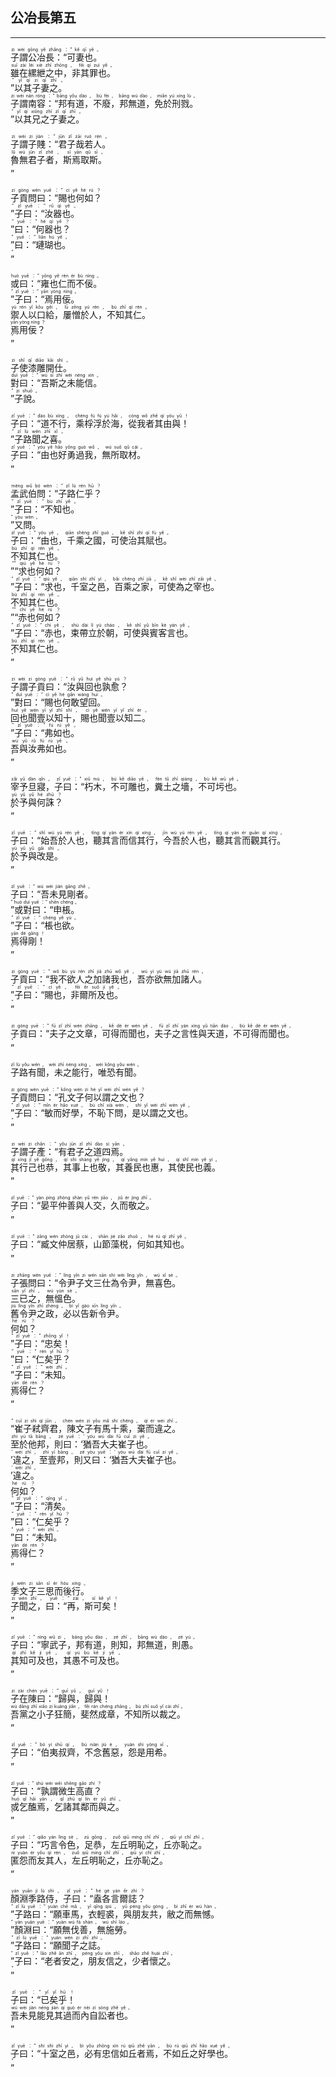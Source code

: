 ## 公冶長第五
---
<div>

<p>
<ruby><rb> 子謂公冶長：“可妻也。 </rb> <rt>zi  wèi  gōng  yě  zhǎng ：“ kě  qī  yě 。</rt></ruby><BR>
<ruby><rb> 雖在縲紲之中，非其罪也。 </rb> <rt>suī  zài  léi  xiè  zhī  zhōng ， fēi  qí  zuì  yě 。</rt></ruby><BR>
<ruby><rb> ”以其子妻之。 </rb> <rt>” yǐ  qí  zi  qī  zhī 。</rt></ruby><BR>
<ruby><rb> 子謂南容：“邦有道，不廢，邦無道，免於刑戮。 </rb> <rt>zi  wèi  nán  róng ：“ bāng  yǒu  dào ， bù  fèi ， bāng  wú  dào ， miǎn  yú  xíng  lù 。</rt></ruby><BR>
<ruby><rb> ”以其兄之子妻之。 </rb> <rt>” yǐ  qí  xiōng  zhī  zǐ  qī  zhī 。</rt></ruby><BR></P>

<p>
<ruby><rb> 子謂子賤：“君子哉若人。 </rb> <rt>zi  wèi  zi  jiàn ：“ jūn  zǐ  zāi  ruò  rén 。</rt></ruby><BR>
<ruby><rb> 魯無君子者，斯焉取斯。 </rb> <rt>lǔ  wú  jūn  zǐ  zhě ， sī  yān  qǔ  sī 。</rt></ruby><BR>
<ruby><rb> ” </rb> <rt>”</rt></ruby><BR></P>

<p>
<ruby><rb> 子貢問曰：“賜也何如？ </rb> <rt>zi  gòng  wèn  yuē ：“ cì  yě  hé  rú ？</rt></ruby><BR>
<ruby><rb> ”子曰：“汝器也。 </rb> <rt>” zǐ  yuē ：“ rǔ  qì  yě 。</rt></ruby><BR>
<ruby><rb> ”曰：“何器也？ </rb> <rt>” yuē ：“ hé  qì  yě ？</rt></ruby><BR>
<ruby><rb> ”曰：“璉瑚也。 </rb> <rt>” yuē ：“ liǎn  hú  yě 。</rt></ruby><BR>
<ruby><rb> ” </rb> <rt>”</rt></ruby><BR></P>

<p>
<ruby><rb> 或曰：“雍也仁而不佞。 </rb> <rt>huò  yuē ：“ yōng  yě  rén  ér  bù  nìng 。</rt></ruby><BR>
<ruby><rb> ”子曰：“焉用佞。 </rb> <rt>” zǐ  yuē ：“ yān  yòng  nìng 。</rt></ruby><BR>
<ruby><rb> 禦人以口給，屢憎於人，不知其仁。 </rb> <rt>yù  rén  yǐ  kǒu  gěi ， lǚ  zēng  yú  rén ， bù  zhī  qí  rén 。</rt></ruby><BR>
<ruby><rb> 焉用佞？ </rb> <rt>yān  yòng  nìng ？</rt></ruby><BR>
<ruby><rb> ” </rb> <rt>”</rt></ruby><BR></P>

<p>
<ruby><rb> 子使漆雕開仕。 </rb> <rt>zi  shǐ  qī  diāo  kāi  shì 。</rt></ruby><BR>
<ruby><rb> 對曰：“吾斯之未能信。 </rb> <rt>duì  yuē ：“ wú  sī  zhī  wèi  néng  xìn 。</rt></ruby><BR>
<ruby><rb> ”子說。 </rb> <rt>” zi  shuō 。</rt></ruby><BR></P>

<p>
<ruby><rb> 子曰：“道不行，乘桴浮於海，從我者其由與！ </rb> <rt>zǐ  yuē ：“ dào  bù  xíng ， chéng  fú  fú  yú  hǎi ， cóng  wǒ  zhě  qí  yóu  yǔ ！</rt></ruby><BR>
<ruby><rb> ”子路聞之喜。 </rb> <rt>” zǐ  lù  wén  zhī  xǐ 。</rt></ruby><BR>
<ruby><rb> 子曰：“由也好勇過我，無所取材。 </rb> <rt>zǐ  yuē ：“ yóu  yě  hǎo  yǒng  guò  wǒ ， wú  suǒ  qǔ  cái 。</rt></ruby><BR>
<ruby><rb> ” </rb> <rt>”</rt></ruby><BR></P>

<p>
<ruby><rb> 孟武伯問：“子路仁乎？ </rb> <rt>mèng  wǔ  bó  wèn ：“ zǐ  lù  rén  hū ？</rt></ruby><BR>
<ruby><rb> ”子曰：“不知也。 </rb> <rt>” zǐ  yuē ：“ bù  zhī  yě 。</rt></ruby><BR>
<ruby><rb> ”又問。 </rb> <rt>” yòu  wèn 。</rt></ruby><BR>
<ruby><rb> 子曰：“由也，千乘之國，可使治其賦也。 </rb> <rt>zǐ  yuē ：“ yóu  yě ， qiān  shèng  zhī  guó ， kě  shǐ  zhì  qí  fù  yě 。</rt></ruby><BR>
<ruby><rb> 不知其仁也。 </rb> <rt>bù  zhī  qí  rén  yě 。</rt></ruby><BR>
<ruby><rb> ”“求也何如？ </rb> <rt>”“ qiú  yě  hé  rú ？</rt></ruby><BR>
<ruby><rb> ”子曰：“求也，千室之邑，百乘之家，可使為之宰也。 </rb> <rt>” zǐ  yuē ：“ qiú  yě ， qiān  shì  zhī  yì ， bǎi  chéng  zhī  jiā ， kě  shǐ  wèi  zhī  zǎi  yě 。</rt></ruby><BR>
<ruby><rb> 不知其仁也。 </rb> <rt>bù  zhī  qí  rén  yě 。</rt></ruby><BR>
<ruby><rb> ”“赤也何如？ </rb> <rt>”“ chì  yě  hé  rú ？</rt></ruby><BR>
<ruby><rb> ”子曰：“赤也，束帶立於朝，可使與賓客言也。 </rb> <rt>” zǐ  yuē ：“ chì  yě ， shù  dài  lì  yú  cháo ， kě  shǐ  yǔ  bīn  kè  yán  yě 。</rt></ruby><BR>
<ruby><rb> 不知其仁也。 </rb> <rt>bù  zhī  qí  rén  yě 。</rt></ruby><BR>
<ruby><rb> ” </rb> <rt>”</rt></ruby><BR></P>

<p>
<ruby><rb> 子謂子貢曰：“汝與回也孰愈？ </rb> <rt>zi  wèi  zi  gòng  yuē ：“ rǔ  yǔ  huí  yě  shú  yù ？</rt></ruby><BR>
<ruby><rb> ”對曰：“賜也何敢望回。 </rb> <rt>” duì  yuē ：“ cì  yě  hé  gǎn  wàng  huí 。</rt></ruby><BR>
<ruby><rb> 回也聞壹以知十，賜也聞壹以知二。 </rb> <rt>huí  yě  wén  yī  yǐ  zhī  shí ， cì  yě  wén  yī  yǐ  zhī  èr 。</rt></ruby><BR>
<ruby><rb> ”子曰：“弗如也。 </rb> <rt>” zǐ  yuē ：“ fú  rú  yě 。</rt></ruby><BR>
<ruby><rb> 吾與汝弗如也。 </rb> <rt>wú  yǔ  rǔ  fú  rú  yě 。</rt></ruby><BR>
<ruby><rb> ” </rb> <rt>”</rt></ruby><BR></P>

<p>
<ruby><rb> 宰予旦寢，子曰：“朽木，不可雕也，糞土之墻，不可圬也。 </rb> <rt>zǎi  yǔ  dàn  qǐn ， zǐ  yuē ：“ xiǔ  mù ， bù  kě  diāo  yě ， fèn  tǔ  zhī  qiáng ， bù  kě  wū  yě 。</rt></ruby><BR>
<ruby><rb> 於予與何誅？ </rb> <rt>yú  yǔ  yǔ  hé  zhū ？</rt></ruby><BR>
<ruby><rb> ” </rb> <rt>”</rt></ruby><BR></P>

<p>
<ruby><rb> 子曰：“始吾於人也，聽其言而信其行，今吾於人也，聽其言而觀其行。 </rb> <rt>zǐ  yuē ：“ shǐ  wú  yú  rén  yě ， tīng  qí  yán  ér  xìn  qí  xíng ， jīn  wú  yú  rén  yě ， tīng  qí  yán  ér  guān  qí  xíng 。</rt></ruby><BR>
<ruby><rb> 於予與改是。 </rb> <rt>yú  yǔ  yǔ  gǎi  shì 。</rt></ruby><BR>
<ruby><rb> ” </rb> <rt>”</rt></ruby><BR></P>

<p>
<ruby><rb> 子曰：“吾未見剛者。 </rb> <rt>zǐ  yuē ：“ wú  wèi  jiàn  gāng  zhě 。</rt></ruby><BR>
<ruby><rb> ”或對曰：“申棖。 </rb> <rt>” huò  duì  yuē ：“ shēn  chéng 。</rt></ruby><BR>
<ruby><rb> ”子曰：“棖也欲。 </rb> <rt>” zǐ  yuē ：“ chéng  yě  yù 。</rt></ruby><BR>
<ruby><rb> 焉得剛！ </rb> <rt>yān  dé  gāng ！</rt></ruby><BR>
<ruby><rb> ” </rb> <rt>”</rt></ruby><BR></P>

<p>
<ruby><rb> 子貢曰：“我不欲人之加諸我也，吾亦欲無加諸人。 </rb> <rt>zi  gòng  yuē ：“ wǒ  bù  yù  rén  zhī  jiā  zhū  wǒ  yě ， wú  yì  yù  wú  jiā  zhū  rén 。</rt></ruby><BR>
<ruby><rb> ”子曰：“賜也，非爾所及也。 </rb> <rt>” zǐ  yuē ：“ cì  yě ， fēi  ěr  suǒ  jí  yě 。</rt></ruby><BR>
<ruby><rb> ” </rb> <rt>”</rt></ruby><BR></P>

<p>
<ruby><rb> 子貢曰：“夫子之文章，可得而聞也，夫子之言性與天道，不可得而聞也。 </rb> <rt>zi  gòng  yuē ：“ fū  zǐ  zhī  wén  zhāng ， kě  dé  ér  wén  yě ， fū  zǐ  zhī  yán  xìng  yǔ  tiān  dào ， bù  kě  dé  ér  wén  yě 。</rt></ruby><BR>
<ruby><rb> ” </rb> <rt>”</rt></ruby><BR></P>

<p>
<ruby><rb> 子路有聞，未之能行，唯恐有聞。 </rb> <rt>zǐ  lù  yǒu  wén ， wèi  zhī  néng  xíng ， wéi  kǒng  yǒu  wén 。</rt></ruby><BR></P>

<p>
<ruby><rb> 子貢問曰：“孔文子何以謂之文也？ </rb> <rt>zi  gòng  wèn  yuē ：“ kǒng  wén  zi  hé  yǐ  wèi  zhī  wén  yě ？</rt></ruby><BR>
<ruby><rb> ”子曰：“敏而好學，不恥下問，是以謂之文也。 </rb> <rt>” zǐ  yuē ：“ mǐn  ér  hǎo  xué ， bù  chǐ  xià  wèn ， shì  yǐ  wèi  zhī  wén  yě 。</rt></ruby><BR>
<ruby><rb> ” </rb> <rt>”</rt></ruby><BR></P>

<p>
<ruby><rb> 子謂子產：“有君子之道四焉。 </rb> <rt>zi  wèi  zi  chǎn ：“ yǒu  jūn  zǐ  zhī  dào  sì  yān 。</rt></ruby><BR>
<ruby><rb> 其行己也恭，其事上也敬，其養民也惠，其使民也義。 </rb> <rt>qí  xíng  jǐ  yě  gōng ， qí  shì  shàng  yě  jìng ， qí  yǎng  mín  yě  huì ， qí  shǐ  mín  yě  yì 。</rt></ruby><BR>
<ruby><rb> ” </rb> <rt>”</rt></ruby><BR></P>

<p>
<ruby><rb> 子曰：“晏平仲善與人交，久而敬之。 </rb> <rt>zǐ  yuē ：“ yàn  píng  zhòng  shàn  yǔ  rén  jiāo ， jiǔ  ér  jìng  zhī 。</rt></ruby><BR>
<ruby><rb> ” </rb> <rt>”</rt></ruby><BR></P>

<p>
<ruby><rb> 子曰：“臧文仲居蔡，山節藻棁，何如其知也。 </rb> <rt>zǐ  yuē ：“ zāng  wén  zhòng  jū  cài ， shān  jié  zǎo  zhuō ， hé  rú  qí  zhī  yě 。</rt></ruby><BR>
<ruby><rb> ” </rb> <rt>”</rt></ruby><BR></P>

<p>
<ruby><rb> 子張問曰：“令尹子文三仕為令尹，無喜色。 </rb> <rt>zi  zhāng  wèn  yuē ：“ lìng  yǐn  zi  wén  sān  shì  wèi  lìng  yǐn ， wú  xǐ  sè 。</rt></ruby><BR>
<ruby><rb> 三已之，無慍色。 </rb> <rt>sān  yǐ  zhī ， wú  yùn  sè 。</rt></ruby><BR>
<ruby><rb> 舊令尹之政，必以告新令尹。 </rb> <rt>jiù  lìng  yǐn  zhī  zhèng ， bì  yǐ  gào  xīn  lìng  yǐn 。</rt></ruby><BR>
<ruby><rb> 何如？ </rb> <rt>hé  rú ？</rt></ruby><BR>
<ruby><rb> ”子曰：“忠矣！ </rb> <rt>” zǐ  yuē ：“ zhōng  yǐ ！</rt></ruby><BR>
<ruby><rb> ”曰：“仁矣乎？ </rb> <rt>” yuē ：“ rén  yǐ  hū ？</rt></ruby><BR>
<ruby><rb> ”子曰：“未知。 </rb> <rt>” zǐ  yuē ：“ wèi  zhī 。</rt></ruby><BR>
<ruby><rb> 焉得仁？ </rb> <rt>yān  dé  rén ？</rt></ruby><BR>
<ruby><rb> ” </rb> <rt>”</rt></ruby><BR></P>

<p>
<ruby><rb> “崔子弒齊君，陳文子有馬十乘，棄而違之。 </rb> <rt>“ cuī  zi  shì  qí  jūn ， chén  wén  zi  yǒu  mǎ  shí  chéng ， qì  ér  wéi  zhī 。</rt></ruby><BR>
<ruby><rb> 至於他邦，則曰：‘猶吾大夫崔子也。 </rb> <rt>zhì  yú  tā  bāng ， zé  yuē ：‘ yóu  wú  dài  fū  cuī  zi  yě 。</rt></ruby><BR>
<ruby><rb> ’違之，至壹邦，則又曰：‘猶吾大夫崔子也。 </rb> <rt>’ wéi  zhī ， zhì  yī  bāng ， zé  yòu  yuē ：‘ yóu  wú  dài  fū  cuī  zi  yě 。</rt></ruby><BR>
<ruby><rb> ’違之。 </rb> <rt>’ wéi  zhī 。</rt></ruby><BR>
<ruby><rb> 何如？ </rb> <rt>hé  rú ？</rt></ruby><BR>
<ruby><rb> ”子曰：“清矣。 </rb> <rt>” zǐ  yuē ：“ qīng  yǐ 。</rt></ruby><BR>
<ruby><rb> ”曰：“仁矣乎？ </rb> <rt>” yuē ：“ rén  yǐ  hū ？</rt></ruby><BR>
<ruby><rb> ”曰：“未知。 </rb> <rt>” yuē ：“ wèi  zhī 。</rt></ruby><BR>
<ruby><rb> 焉得仁？ </rb> <rt>yān  dé  rén ？</rt></ruby><BR>
<ruby><rb> ” </rb> <rt>”</rt></ruby><BR></P>

<p>
<ruby><rb> 季文子三思而後行。 </rb> <rt>jì  wén  zi  sān  sī  ér  hòu  xíng 。</rt></ruby><BR>
<ruby><rb> 子聞之，曰：“再，斯可矣！ </rb> <rt>zi  wén  zhī ， yuē ：“ zài ， sī  kě  yǐ ！</rt></ruby><BR>
<ruby><rb> ” </rb> <rt>”</rt></ruby><BR></P>

<p>
<ruby><rb> 子曰：“寧武子，邦有道，則知，邦無道，則愚。 </rb> <rt>zǐ  yuē ：“ níng  wǔ  zi ， bāng  yǒu  dào ， zé  zhī ， bāng  wú  dào ， zé  yú 。</rt></ruby><BR>
<ruby><rb> 其知可及也，其愚不可及也。 </rb> <rt>qí  zhī  kě  jí  yě ， qí  yú  bù  kě  jí  yě 。</rt></ruby><BR>
<ruby><rb> ” </rb> <rt>”</rt></ruby><BR></P>

<p>
<ruby><rb> 子在陳曰：“歸與，歸與！ </rb> <rt>zi  zài  chén  yuē ：“ guī  yǔ ， guī  yǔ ！</rt></ruby><BR>
<ruby><rb> 吾黨之小子狂簡，斐然成章，不知所以裁之。 </rb> <rt>wú  dǎng  zhī  xiǎo  zi  kuáng  jiǎn ， fěi  rán  chéng  zhāng ， bù  zhī  suǒ  yǐ  cái  zhī 。</rt></ruby><BR>
<ruby><rb> ” </rb> <rt>”</rt></ruby><BR></P>

<p>
<ruby><rb> 子曰：“伯夷叔齊，不念舊惡，怨是用希。 </rb> <rt>zǐ  yuē ：“ bó  yí  shū  qí ， bù  niàn  jiù  è ， yuàn  shì  yòng  xī 。</rt></ruby><BR>
<ruby><rb> ” </rb> <rt>”</rt></ruby><BR></P>

<p>
<ruby><rb> 子曰：“孰謂微生高直？ </rb> <rt>zǐ  yuē ：“ shú  wèi  wēi  shēng  gāo  zhí ？</rt></ruby><BR>
<ruby><rb> 或乞醢焉，乞諸其鄰而與之。 </rb> <rt>huò  qǐ  hǎi  yān ， qǐ  zhū  qí  lín  ér  yǔ  zhī 。</rt></ruby><BR>
<ruby><rb> ” </rb> <rt>”</rt></ruby><BR></P>

<p>
<ruby><rb> 子曰：“巧言令色，足恭，左丘明恥之，丘亦恥之。 </rb> <rt>zǐ  yuē ：“ qiǎo  yán  lìng  sè ， zú  gōng ， zuǒ  qiū  míng  chǐ  zhī ， qiū  yì  chǐ  zhī 。</rt></ruby><BR>
<ruby><rb> 匿怨而友其人，左丘明恥之，丘亦恥之。 </rb> <rt>nì  yuàn  ér  yǒu  qí  rén ， zuǒ  qiū  míng  chǐ  zhī ， qiū  yì  chǐ  zhī 。</rt></ruby><BR>
<ruby><rb> ” </rb> <rt>”</rt></ruby><BR></P>

<p>
<ruby><rb> 顏淵季路侍，子曰：“盍各言爾誌？ </rb> <rt>yán  yuān  jì  lù  shì ， zǐ  yuē ：“ hé  gè  yán  ěr  zhì ？</rt></ruby><BR>
<ruby><rb> ”子路曰：“願車馬，衣輕裘，與朋友共，敝之而無憾。 </rb> <rt>” zǐ  lù  yuē ：“ yuàn  chē  mǎ ， yī  qīng  qiú ， yǔ  péng  yǒu  gòng ， bì  zhī  ér  wú  hàn 。</rt></ruby><BR>
<ruby><rb> ”顏淵曰：“願無伐善，無施勞。 </rb> <rt>” yán  yuān  yuē ：“ yuàn  wú  fá  shàn ， wú  shī  láo 。</rt></ruby><BR>
<ruby><rb> ”子路曰：“願聞子之誌。 </rb> <rt>” zǐ  lù  yuē ：“ yuàn  wén  zi  zhī  zhì 。</rt></ruby><BR>
<ruby><rb> ”子曰：“老者安之，朋友信之，少者懷之。 </rb> <rt>” zǐ  yuē ：“ lǎo  zhě  ān  zhī ， péng  yǒu  xìn  zhī ， shǎo  zhě  huái  zhī 。</rt></ruby><BR>
<ruby><rb> ” </rb> <rt>”</rt></ruby><BR></P>

<p>
<ruby><rb> 子曰：“已矣乎！ </rb> <rt>zǐ  yuē ：“ yǐ  yǐ  hū ！</rt></ruby><BR>
<ruby><rb> 吾未見能見其過而內自訟者也。 </rb> <rt>wú  wèi  jiàn  néng  jiàn  qí  guò  ér  nèi  zì  sòng  zhě  yě 。</rt></ruby><BR>
<ruby><rb> ” </rb> <rt>”</rt></ruby><BR></P>

<p>
<ruby><rb> 子曰：“十室之邑，必有忠信如丘者焉，不如丘之好學也。 </rb> <rt>zǐ  yuē ：“ shí  shì  zhī  yì ， bì  yǒu  zhōng  xìn  rú  qiū  zhě  yān ， bù  rú  qiū  zhī  hǎo  xué  yě 。</rt></ruby><BR>
<ruby><rb> ” </rb> <rt>”</rt></ruby><BR></P>

</div>
